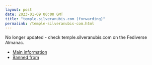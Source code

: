 ```yaml
---
layout: post
date: 2023-01-09 00:00 GMT
title: "temple.silveranubis.com (forwarding)"
permalink: /temple-silveranubis-com.html
---
```


No longer updated - check temple.silveranubis.com on the Fediverse Almanac.

* [Main information](https://www.fediversealmanac.com/api/v1/instances/temple.silveranubis.com)
* [Banned from](https://www.fediversealmanac.com/api/v1/instances/temple.silveranubis.com/banned_from)

